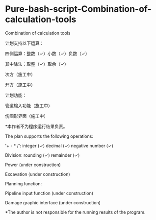 # Pure-bash-script-Combination-of-calculation-tools
Combination of calculation tools

计划支持以下运算：

四侧运算：整数（✓）小数（✓）负数（✓）

其中除法：取整（✓）取余（✓）

次方（施工中）

开方（施工中）

计划功能：

管道输入功能（施工中）

伤图形界面（施工中）


*本作者不为程序运行结果负责。

The plan supports the following operations:

'+ - * /': integer (✓) decimal (✓) negative number (✓)

Division: rounding (✓) remainder (✓)

Power (under construction)

Excavation (under construction)


Planning function:

Pipeline input function (under construction)

Damage graphic interface (under construction)

*The author is not responsible for the running results of the program.
